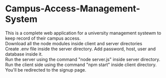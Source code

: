 # Campus-Access-Management-System <br>
This is a complete web application for a university management systewm to keep record of their campus access. <br>
Download all the node modules inside client and server directories <br>
Create .env file inside the server directory. Add password, host, user and database inside it. <br>
Run the server using the command "node server.js" inside server directory. <br>
Run the client side using the command "npm start" inside client directory. You'll be redirected to the signup page. <br>

